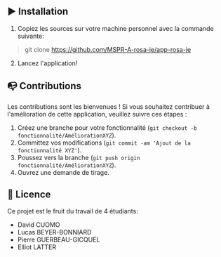 
## :arrow_forward: Installation

1. Copiez les sources sur votre machine personnel avec la commande suivante:
> git clone https://github.com/MSPR-A-rosa-je/app-rosa-je
2. Lancez l'application!

## :mailbox_with_no_mail: Contributions

Les contributions sont les bienvenues ! Si vous souhaitez contribuer à l'amélioration de cette application, veuillez suivre ces étapes :

1. Créez une branche pour votre fonctionnalité (`git checkout -b fonctionnalité/AméliorationXYZ`).
2. Committez vos modifications (`git commit -am 'Ajout de la fonctionnalité XYZ'`).
3. Poussez vers la branche (`git push origin fonctionnalité/AméliorationXYZ`).
4. Ouvrez une demande de tirage.

## :pencil: Licence

Ce projet est le fruit du travail de 4 étudiants:
* David CUOMO
* Lucas BEYER-BONNIARD
* Pierre GUERBEAU-GICQUEL
* Elliot LATTER